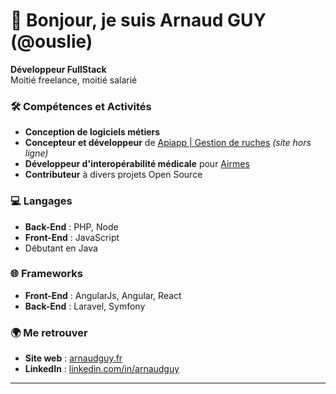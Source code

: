 # 👋 Bonjour, je suis Arnaud GUY (@ouslie)

**Développeur FullStack**  
Moitié freelance, moitié salarié

### 🛠️ Compétences et Activités
- **Conception de logiciels métiers**
- **Concepteur et développeur** de [Apiapp | Gestion de ruches](https://apiapp.fr) *(site hors ligne)*  
- **Développeur d'interopérabilité médicale** pour [Airmes](https://airmes.eu)
- **Contributeur** à divers projets Open Source

### 💻 Langages
- **Back-End** : PHP, Node  
- **Front-End** : JavaScript  
- Débutant en Java

### 🌐 Frameworks
- **Front-End** : AngularJs, Angular, React  
- **Back-End** : Laravel, Symfony

### 🌍 Me retrouver
- **Site web** : [arnaudguy.fr](https://arnaudguy.fr)  
- **LinkedIn** : [linkedin.com/in/arnaudguy](https://www.linkedin.com/in/arnaudguy/)

---

<!---
ouslie/ouslie is a ✨ special ✨ repository because its `README.md` (this file) appears on your GitHub profile.
You can click the Preview link to take a look at your changes.
--->

